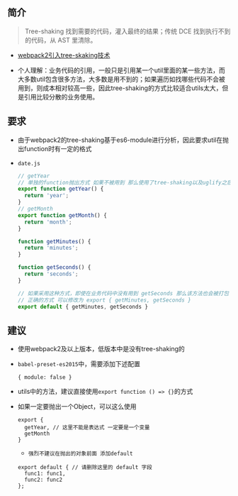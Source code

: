 
## 简介

> Tree-shaking 找到需要的代码，灌入最终的结果；传统 DCE 找到执行不到的代码，从 AST 里清除。

- [webpack2引入tree-skaking技术](https://www.zhihu.com/question/41922432)

- 个人理解：业务代码的引用，一般只是引用某一个util里面的某一些方法，而大多数util包含很多方法，大多数是用不到的；如果遍历如找哪些代码不会被用到，则成本相对较高一些，因此tree-shaking的方式比较适合utils太大，但是引用比较分散的业务使用。

## 要求

- 由于webpack2的tree-shaking基于es6-module进行分析，因此要求util在抛出function时有一定的格式

- `date.js`

  ```javascript
  // getYear
  // 单独的function抛出方式 如果不被用到 那么使用了tree-shaking以及uglify之后 该方法会被删除
  export function getYear() {
    return 'year';
  }
  // getMonth
  export function getMonth() {
    return 'month';
  }

  function getMinutes() {
    return 'minutes';
  }

  function getSeconds() {
    return 'seconds';
  }

  // 如果采用这种方式，即使在业务代码中没有用到 getSeconds 那么该方法也会被打包
  // 正确的方式 可以修改为 export { getMinutes, getSeconds }
  export default { getMinutes, getSeconds }

  ```

## 建议

- 使用webpack2及以上版本，低版本中是没有tree-shaking的
- `babel-preset-es2015`中，需要添加下述配置
  ```
  { module: false }
  ```

- utils中的方法，建议直接使用`export function () => {}`的方式
- 如果一定要抛出一个Object，可以这么使用

  ```
  export {
    getYear, // 这里不能是表达式 一定要是一个变量
    getMonth
  }
  ```

  - `强烈不建议在抛出的对象前面 添加default`

  ```
  export default { // 请删除这里的 default 字段
    func1: func1,
    func2: func2
  };
  ```
